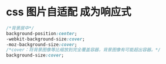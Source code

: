 # css 图片自适配 成为响应式



```css
/*背景居中*/
background-position:center;
-webkit-background-size:cover;
-moz-background-size:cover;
/*cover：将背景图像等比缩放到完全覆盖容器，背景图像有可能超出容器。*/
background-size:cover;
```


